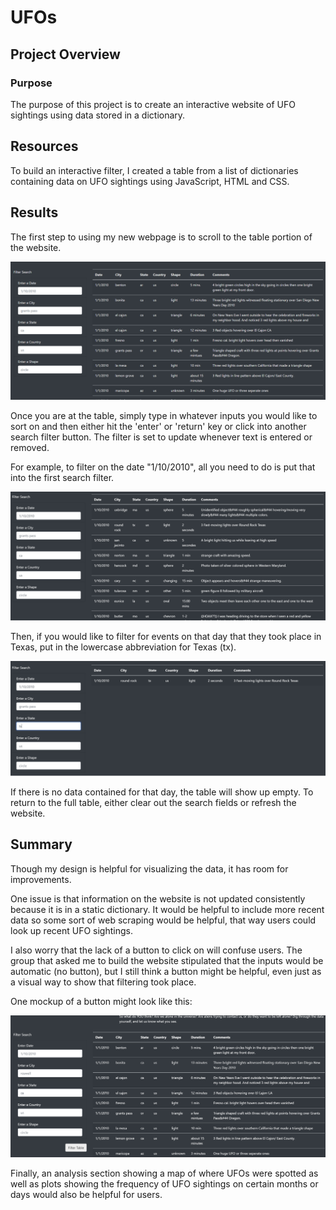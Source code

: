 # UFOs

## Project Overview

### Purpose

The purpose of this project is to create an interactive website of UFO sightings using data stored in a dictionary.

## Resources

To build an interactive filter, I created a table from a list of dictionaries containing data on UFO sightings using JavaScript, HTML and CSS.

## Results

The first step to using my new webpage is to scroll to the table portion of the website.

![table](/static/images/filter.PNG)

Once you are at the table, simply type in whatever inputs you would like to sort on and then either hit the 'enter' or 'return' key or click into another search filter button. 
The filter is set to update whenever text is entered or removed.

For example, to filter on the date "1/10/2010", all you need to do is put that into the first search filter.

![step 1](static/images/Step1.PNG)

Then, if you would like to filter for events on that day that they took place in Texas, put in the lowercase abbreviation for Texas (tx).

![step 2](static/images/Step2.PNG)

If there is no data contained for that day, the table will show up empty. To return to the full table, either clear out the search fields or refresh the website.

## Summary

Though my design is helpful for visualizing the data, it has room for improvements.

One issue is that information on the website is not updated consistently because it is in a static dictionary. 
It would be helpful to include more recent data so some sort of web scraping would be helpful, that way users could look up recent UFO sightings. 

I also worry that the lack of a button to click on will confuse users.
The group that asked me to build the website stipulated that the inputs would be automatic (no button), but I still think a button might be helpful, even just as a visual way to show that filtering took place.

One mockup of a button might look like this:

![mockup](static/images/mockup.png)

Finally, an analysis section showing a map of where UFOs were spotted as well as plots showing the frequency of UFO sightings on certain months or days would also be helpful for users.